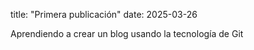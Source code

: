 title: "Primera publicación"
date: 2025-03-26


Aprendiendo a crear un blog usando la tecnología de Git
